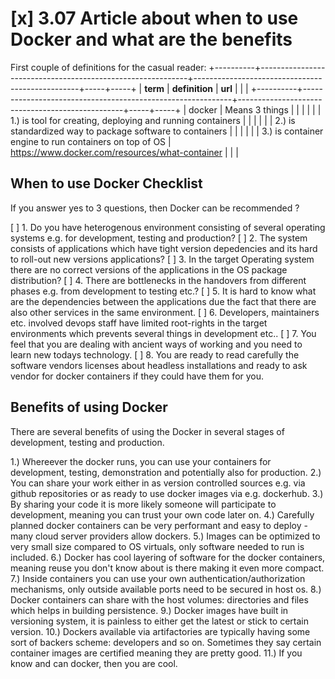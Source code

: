 # [x] 3.07 Article about when to use Docker and what are the benefits

First couple of definitions for the casual reader:
+----------+------------------------------------------------------------+-------------------------------------------------+-----+-----+
| **term** | **definition**                                             | **url**                                         |     |     |
+----------+------------------------------------------------------------+-------------------------------------------------+-----+-----+
| docker   | Means 3 things                                             |                                                 |     |     |
|          | 1.) is tool for creating, deploying and running containers |                                                 |     |     |
|          | 2.) is standardized way to package software to containers  |                                                 |     |     |
|          | 3.) is container engine to run containers on top of OS     | https://www.docker.com/resources/what-container |     |     |

## When to use Docker Checklist

If you answer yes to 3 questions, then Docker can be recommended ?

[ ] 1. Do you have heterogenous environment consisting of several operating systems e.g. for development, testing and production?
[ ] 2. The system consists of applications which have tight version depedencies and its hard to roll-out new versions applications?
[ ] 3. In the target Operating system there are no correct versions of the applications in the OS package distribution?
[ ] 4. There are bottlenecks in the handovers from different phases e.g. from development to testing etc.?
[ ] 5. It is hard to know what are the dependencies between the applications due the fact that there are also other services in the same environment.
[ ] 6. Developers, maintainers etc. involved devops staff have limited root-rights in the target environments which prevents several things in development etc..
[ ] 7. You feel that you are dealing with ancient ways of working and you need to learn new todays technology.
[ ] 8. You are ready to read carefully the software vendors licenses about headless installations and ready to ask vendor for docker containers if they could have them for you.

## Benefits of using Docker 

There are several benefits of using the Docker in several stages of development, testing and production.

1.) Whereever the docker runs, you can use your containers for development, testing, demonstration and potentially also for production.
2.) You can share your work either in as version controlled sources e.g. via github repositories or as ready to use docker images via e.g. dockerhub.
3.) By sharing your code it is more likely someone will participate to development, meaning you can trust your own code later on.
4.) Carefully planned docker containers can be very performant and easy to deploy - many cloud server providers allow dockers.
5.) Images can be optimized to very small size compared to OS virtuals, only software needed to run is included.
6.) Docker has cool layering of software for the docker containers, meaning reuse you don't know about is there making it even more compact.
7.) Inside containers you can use your own authentication/authorization mechanisms, only outside available ports need to be secured in host os.
8.) Docker containers can share with the host volumes: directories and files which helps in building persistence.
9.) Docker images have built in versioning system, it is painless to either get the latest or stick to certain version.
10.) Dockers available via artifactories are typically having some sort of backers scheme: developers and so on. Sometimes they say certain container images are certified meaning they are pretty good.
11.) If you know and can docker, then you are cool.




